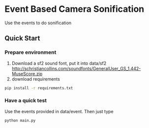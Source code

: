 # Event Based Camera Sonification
Use the events to do sonification

## Quick Start 
### Prepare environment
1. Download a sf2 sound font, put it into data/sf2
http://schristiancollins.com/soundfonts/GeneralUser_GS_1.442-MuseScore.zip
2. download requirements

```bash
pip install -r requirements.txt 
```
### Have a quick test
Use the events provided in data/event. Then just type

```bash
python main.py
```
